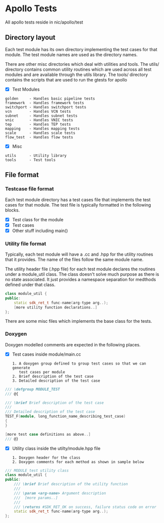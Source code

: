 # Apollo Tests

All apollo tests reside in nic/apollo/test

## Directory layout

Each test module has its own directory implementing the test cases for that
module. The test module names are used as the directory names.

There are other misc directories which deal with utilities and tools.
The utils/ directory contains common utility routines which are used across
all test modules and are available through the utils library.
The tools/ directory contains the scripts that are used to run the gtests for
apollo

- [x] Test Modules
```
golden     - Handles basic pipeline tests
framework  - Handles framework tests
switchport - Handles switchport tests
vcn        - Handles VCN tests
subnet     - Handles subnet tests
vnic       - Handles VNIC tests
tep        - Handles TEP tests
mapping    - Handles mapping tests
scale      - Handles scale tests
flow_test  - Handles flow tests
```
- [x] Misc
```
utils      - Utility library
tools      - Test tools
```

## File format

### Testcase file format

Each test module directory has a test cases file that implements the test cases
for that module. The test file is typically formatted in the following blocks.

- [x] Test class for the module
- [x] Test cases
- [x] Other stuff including main()

### Utility file format

Typically, each test module will have a .cc and .hpp for the utility routines
that it provides. The name of the files follow the same module name.

The utility header file (.hpp file) for each test module declares the routines
under a module_util class. The class doesn't solve much purpose as
there is no state associated. It just provides a namespace separation for
medthods defined under that class.

```c++
class module_util {
public:
    static sdk_ret_t func-name(arg-type arg..);
    [more utility function declarations..]
};
```
There are some misc files which implements the base class for the tests.

### Doxygen

Doxygen modelled comments are expected in the following places.

- [x] Test cases inside module/main.cc

      1. A doxygen group defined to group test cases so that we can generate
         test cases per module
      2. Brief description of the test case
      3. Detailed description of the test case

```c++
/// \defgroup MODULE_TEST
/// @{

/// \brief Brief description of the test case
///
/// Detailed description of the test case
TEST_F(module, long_function_name_describing_test_case)
{
}

[more test case definitions as above..]
/// @}
```

- [x] Utility class inside the utilty/module.hpp file

      1. Doxygen header for the class
      2. Doxygen comments for each method as shown in sample below

```c++
/// MODULE test utility class
class module_util {
public:
    /// \brief Brief description of the utility function
    ///
    /// \param <arg-name> Argument description
    ///  [more params..]
    ///
    /// \returns #SDK_RET_OK on success, failure status code on error
    static sdk_ret_t func-name(arg-type arg..);
};
```
